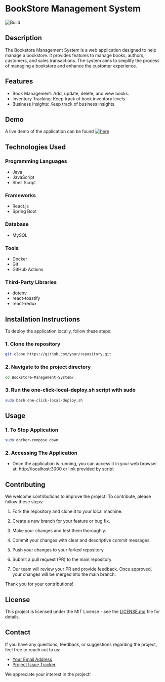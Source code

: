 # BookStore Management System

![Build](https://github.com/GoravG/Bookstore-Management-System/workflows/Build/badge.svg)

## Description
The Bookstore Management System is a web application designed to help manage a bookstore. It provides features to manage books, authors, customers, and sales transactions. The system aims to simplify the process of managing a bookstore and enhance the customer experience.
## Features
- Book Management: Add, update, delete, and view books.
- Inventory Tracking: Keep track of book inventory levels.
- Business Insights: Keep track of business insights.

## Demo
A live demo of the application can be found [![here](https://img.youtube.com/vi/VX0Fp4qTyMs/maxresdefault.jpg)](https://youtu.be/VX0Fp4qTyMs "here")

## Technologies Used

### Programming Languages
- Java
- JavaScript
- Shell Script

### Frameworks
- React.js
- Spring Boot

### Database
- MySQL

### Tools
- Docker
- Git
- GitHub Actions

### Third-Party Libraries
- dotenv
- react-toastify
- react-redux

## Installation Instructions

To deploy the application locally, follow these steps:

### 1. Clone the repository

```bash
git clone https://github.com/your/repository.git
```

### 2. Navigate to the project directory
```bash
cd Bookstore-Management-System/
```

### 3. Run the one-click-local-deploy.sh script with sudo
```bash
sudo bash one-click-local-deploy.sh
```

## Usage

### 1. To Stop Application

```bash
sudo docker-compose down
```

### 2. Accessing The Application
- Once the application is running, you can access it in your web browser at: http://localhost:3000 or link provided by script

## Contributing

We welcome contributions to improve the project! To contribute, please follow these steps:

1. Fork the repository and clone it to your local machine.

2. Create a new branch for your feature or bug fix.

3. Make your changes and test them thoroughly.

4. Commit your changes with clear and descriptive commit messages.

5. Push your changes to your forked repository.

6. Submit a pull request (PR) to the main repository.

7. Our team will review your PR and provide feedback. Once approved, your changes will be merged into the main branch.

Thank you for your contributions!

## License

This project is licensed under the MIT License - see the [LICENSE.md](LICENSE.md) file for details.


## Contact

If you have any questions, feedback, or suggestions regarding the project, feel free to reach out to us:

- [Your Email Address](mailto:gaurav.ghenand@gmail.com)
- [Project Issue Tracker](https://github.com/GoravG/Bookstore-Management-System/issues)

We appreciate your interest in the project!
